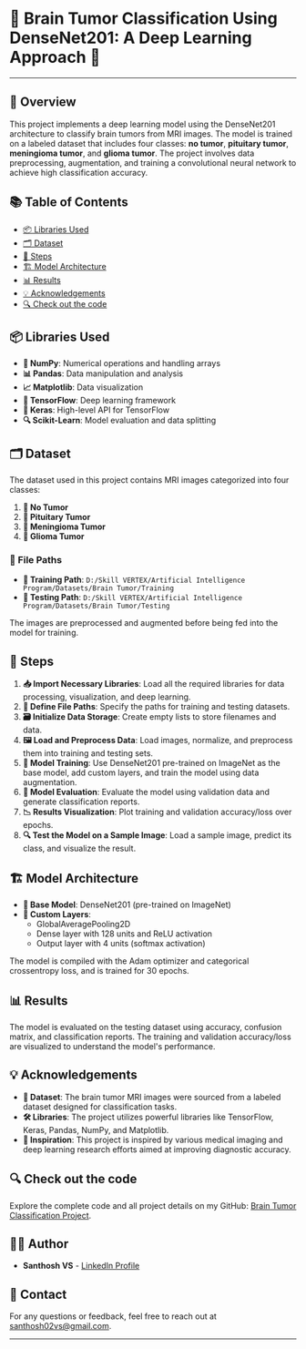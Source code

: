# 🧠 Brain Tumor Classification Using DenseNet201: A Deep Learning Approach 🚀

---

## 🌟 Overview

This project implements a deep learning model using the DenseNet201 architecture to classify brain tumors from MRI images. The model is trained on a labeled dataset that includes four classes: **no tumor**, **pituitary tumor**, **meningioma tumor**, and **glioma tumor**. The project involves data preprocessing, augmentation, and training a convolutional neural network to achieve high classification accuracy.

## 📚 Table of Contents

- [📦 Libraries Used](#libraries-used)
- [🗂 Dataset](#dataset)
- [📝 Steps](#steps)
- [🏗 Model Architecture](#model-architecture)
- [📊 Results](#results)
- [💡 Acknowledgements](#acknowledgements)
- [🔍 Check out the code](#check-out-the-code)

## 📦 Libraries Used

- **🔢 NumPy**: Numerical operations and handling arrays
- **📊 Pandas**: Data manipulation and analysis
- **📈 Matplotlib**: Data visualization
- **🤖 TensorFlow**: Deep learning framework
- **🧬 Keras**: High-level API for TensorFlow
- **🔍 Scikit-Learn**: Model evaluation and data splitting

## 🗂 Dataset

The dataset used in this project contains MRI images categorized into four classes:
1. **🧠 No Tumor**
2. **🧠 Pituitary Tumor**
3. **🧠 Meningioma Tumor**
4. **🧠 Glioma Tumor**

### 📁 File Paths
- **📂 Training Path**: `D:/Skill VERTEX/Artificial Intelligence Program/Datasets/Brain Tumor/Training`
- **📂 Testing Path**: `D:/Skill VERTEX/Artificial Intelligence Program/Datasets/Brain Tumor/Testing`

The images are preprocessed and augmented before being fed into the model for training.

## 📝 Steps

1. **📥 Import Necessary Libraries**: Load all the required libraries for data processing, visualization, and deep learning.
2. **📂 Define File Paths**: Specify the paths for training and testing datasets.
3. **🗃 Initialize Data Storage**: Create empty lists to store filenames and data.
4. **🖼 Load and Preprocess Data**: Load images, normalize, and preprocess them into training and testing sets.
5. **🚀 Model Training**: Use DenseNet201 pre-trained on ImageNet as the base model, add custom layers, and train the model using data augmentation.
6. **🧪 Model Evaluation**: Evaluate the model using validation data and generate classification reports.
7. **📉 Results Visualization**: Plot training and validation accuracy/loss over epochs.
8. **🔍 Test the Model on a Sample Image**: Load a sample image, predict its class, and visualize the result.

## 🏗 Model Architecture

- **🧠 Base Model**: DenseNet201 (pre-trained on ImageNet)
- **🔧 Custom Layers**:
  - GlobalAveragePooling2D
  - Dense layer with 128 units and ReLU activation
  - Output layer with 4 units (softmax activation)

The model is compiled with the Adam optimizer and categorical crossentropy loss, and is trained for 30 epochs.

## 📊 Results

The model is evaluated on the testing dataset using accuracy, confusion matrix, and classification reports. The training and validation accuracy/loss are visualized to understand the model's performance.

## 💡 Acknowledgements

- **📄 Dataset**: The brain tumor MRI images were sourced from a labeled dataset designed for classification tasks.
- **🛠 Libraries**: The project utilizes powerful libraries like TensorFlow, Keras, Pandas, NumPy, and Matplotlib.
- **💭 Inspiration**: This project is inspired by various medical imaging and deep learning research efforts aimed at improving diagnostic accuracy.

## 🔍 Check out the code

Explore the complete code and all project details on my GitHub: [Brain Tumor Classification Project](https://github.com/Itssanthoshhere/Brain-Tumor-Classification).

## 👨‍💻 Author

- **Santhosh VS** - [LinkedIn Profile](https://www.linkedin.com/in/thesanthoshvs/)

## 📧 Contact

For any questions or feedback, feel free to reach out at [santhosh02vs@gmail.com](mailto:santhosh02vs@gmail.com).

---
